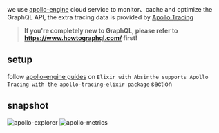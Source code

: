 
we use [apollo-engine](https://www.apollographql.com/engine) cloud service to
monitor、cache and optimize the GraphQL API, the extra tracing data is provided by [Apollo Tracing](https://github.com/sikanhe/apollo-tracing-elixir)

> **If you're completely new to GraphQL, please refer to  https://www.howtographql.com/ first!**


## setup

follow [apollo-engine
guides](https://www.apollographql.com/docs/engine/setup-standalone.html) on
`Elixir with Absinthe supports Apollo Tracing with the apollo-tracing-elixir
package` section

## snapshot

![apollo-explorer](https://github.com/mydearxym/groupher_server/blob/dev/docs/snapshots/apollo-explorer.png)
![apollo-metrics](https://github.com/mydearxym/groupher_server/blob/dev/docs/snapshots/apollo-metrics.png)





